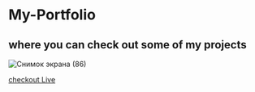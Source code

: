# My-Portfolio

## where you can check out some of my projects





![Снимок экрана (86)](https://github.com/AnnaGeld/My-Portfolio/assets/119164891/ad982537-a961-484e-92ac-efbae5943c6b)

[checkout Live](https://heroic-moxie-c3c493.netlify.app/)



